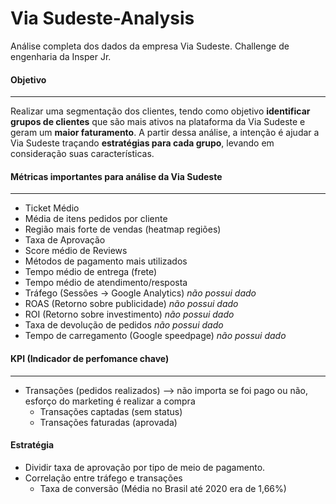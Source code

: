 # Via Sudeste-Analysis
Análise completa dos dados da empresa Via Sudeste. Challenge de engenharia da Insper Jr. 

#### Objetivo
---
Realizar uma segmentação dos clientes, tendo como objetivo **identificar grupos de clientes** que são mais ativos na plataforma da Via Sudeste e geram um **maior faturamento**. A partir dessa análise, a intenção é ajudar a Via Sudeste traçando **estratégias para cada grupo**, levando em consideração suas características.
 
#### Métricas importantes para análise da Via Sudeste
---
- Ticket Médio 
- Média de itens pedidos por cliente
- Região mais forte de vendas (heatmap regiões)
- Taxa de Aprovação 
- Score médio de Reviews
- Métodos de pagamento mais utilizados
- Tempo médio de entrega (frete)
- Tempo médio de atendimento/resposta 
- Tráfego (Sessões -> Google Analytics) *não possui dado*
- ROAS (Retorno sobre publicidade) *não possui dado*
- ROI (Retorno sobre investimento) *não possui dado*
- Taxa de devolução de pedidos *não possui dado*
- Tempo de carregamento (Google speedpage) *não possui dado*

#### KPI (Indicador de perfomance chave) 
---
- Transações (pedidos realizados) --> não importa se foi pago ou não, esforço do marketing é realizar a compra
    - Transações captadas (sem status)
    - Transações faturadas (aprovada)     
    
#### Estratégia

- Dividir taxa de aprovação por tipo de meio de pagamento. 
- Correlação entre tráfego e transações 
    - Taxa de conversão (Média no Brasil até 2020 era de 1,66%) 

